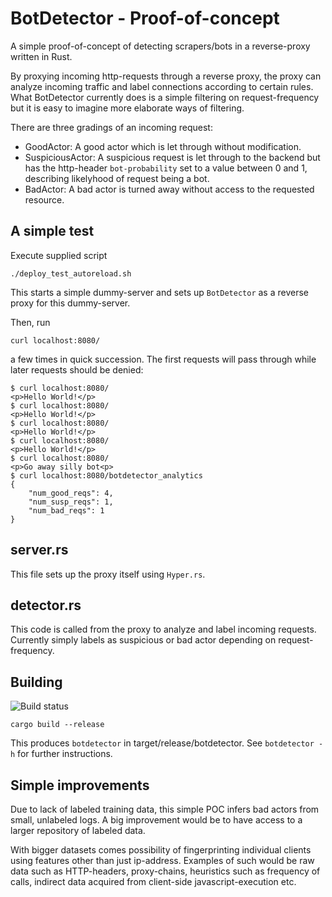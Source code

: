 BotDetector - Proof-of-concept
==============================

A simple proof-of-concept of detecting scrapers/bots in a reverse-proxy written in Rust.

By proxying incoming http-requests through a reverse proxy, the proxy can analyze incoming traffic and label connections according to certain rules. What BotDetector currently does is a simple filtering on request-frequency but it is easy to imagine more elaborate ways of filtering.

There are three gradings of an incoming request:

 * GoodActor: A good actor which is let through without modification.
 * SuspiciousActor: A suspicious request is let through to the backend but has the http-header `bot-probability` set to a value between 0 and 1, describing likelyhood of request being a bot.
 * BadActor: A bad actor is turned away without access to the requested resource.

A simple test
-------------

Execute supplied script
```
./deploy_test_autoreload.sh
```
This starts a simple dummy-server and sets up `BotDetector` as a reverse proxy for this dummy-server.

Then, run 
```
curl localhost:8080/
```
a few times in quick succession. The first requests will pass through while later requests should be denied:

```
$ curl localhost:8080/
<p>Hello World!</p>
$ curl localhost:8080/
<p>Hello World!</p>
$ curl localhost:8080/
<p>Hello World!</p>
$ curl localhost:8080/
<p>Hello World!</p>
$ curl localhost:8080/
<p>Go away silly bot<p>
$ curl localhost:8080/botdetector_analytics
{
    "num_good_reqs": 4,
    "num_susp_reqs": 1,
    "num_bad_reqs": 1
}
```

server.rs
---------
This file sets up the proxy itself using `Hyper.rs`.

detector.rs
-----------
This code is called from the proxy to analyze and label incoming requests. Currently simply labels as suspicious or bad actor depending on request-frequency.


Building
--------

![Build status](https://travis-ci.org/PureW/BotDetector.svg?branch=master)

```
cargo build --release
```
This produces `botdetector` in target/release/botdetector. See `botdetector -h` for further instructions.


Simple improvements
-------------------

Due to lack of labeled training data, this simple POC infers bad actors from small, unlabeled logs. A big improvement would be to have access to a larger repository of labeled data.

With bigger datasets comes possibility of fingerprinting individual clients using features other than just ip-address. Examples of such would be raw data such as HTTP-headers, proxy-chains, heuristics such as frequency of calls, indirect data acquired from client-side javascript-execution etc.

